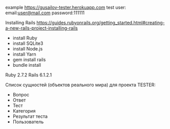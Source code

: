example 
https://gusailov-tester.herokuapp.com
test user:
  email:user@mail.com
  password:111111

Installing Rails
https://guides.rubyonrails.org/getting_started.html#creating-a-new-rails-project-installing-rails

- install Ruby
- install SQLite3
- install Node.js
- install Yarn
- gem install rails
- bundle install

Ruby 2.7.2
Rails 6.1.2.1

Cписок сущностей (объектов реального мира) для проекта TESTER:

- Вопрос
- Ответ
- Тест
- Категория
- Результат теста
- Пользователь
